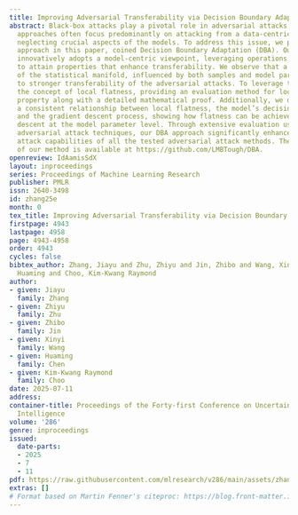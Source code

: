 ```yaml
---
title: Improving Adversarial Transferability via Decision Boundary Adaptation
abstract: Black-box attacks play a pivotal role in adversarial attacks. However, existing
  approaches often focus predominantly on attacking from a data-centric perspective,
  neglecting crucial aspects of the models. To address this issue, we propose a novel
  approach in this paper, coined Decision Boundary Adaptation (DBA). Our approach
  innovatively adopts a model-centric viewpoint, leveraging operations on the model
  to attain properties that enhance transferability. We observe that a flatter curvature
  of the statistical manifold, influenced by both samples and model parameters, leads
  to stronger transferability of the adversarial attacks. To leverage this, we introduce
  the concept of local flatness, providing an evaluation method for local flatness
  property along with a detailed mathematical proof. Additionally, we demonstrate
  a consistent relationship between local flatness, the model’s decision boundary,
  and the gradient descent process, showing how flatness can be achieved through gradient
  descent at the model parameter level. Through extensive evaluation using state-of-the-art
  adversarial attack techniques, our DBA approach significantly enhances the black-box
  attack capabilities of all the tested adversarial attack methods. The implementation
  of our method is available at https://github.com/LMBTough/DBA.
openreview: IdAamisSdX
layout: inproceedings
series: Proceedings of Machine Learning Research
publisher: PMLR
issn: 2640-3498
id: zhang25e
month: 0
tex_title: Improving Adversarial Transferability via Decision Boundary Adaptation
firstpage: 4943
lastpage: 4958
page: 4943-4958
order: 4943
cycles: false
bibtex_author: Zhang, Jiayu and Zhu, Zhiyu and Jin, Zhibo and Wang, Xinyi and Chen,
  Huaming and Choo, Kim-Kwang Raymond
author:
- given: Jiayu
  family: Zhang
- given: Zhiyu
  family: Zhu
- given: Zhibo
  family: Jin
- given: Xinyi
  family: Wang
- given: Huaming
  family: Chen
- given: Kim-Kwang Raymond
  family: Choo
date: 2025-07-11
address:
container-title: Proceedings of the Forty-first Conference on Uncertainty in Artificial
  Intelligence
volume: '286'
genre: inproceedings
issued:
  date-parts:
  - 2025
  - 7
  - 11
pdf: https://raw.githubusercontent.com/mlresearch/v286/main/assets/zhang25e/zhang25e.pdf
extras: []
# Format based on Martin Fenner's citeproc: https://blog.front-matter.io/posts/citeproc-yaml-for-bibliographies/
---
```

